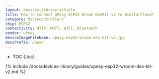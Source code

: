 ```yaml
---
layout: devices-library-article
title: How to connect uPesy ESP32 Wroom DevKit v2 to WinstarCloud?
category: Microcontrollers
chip: ESP32
connectivity: HTTP, MQTT, WIFI, Bluetooth
vendor: uPesy
deviceImageFileName: upesy-esp32-wroom-dev-kit-v2.jpg
docsPrefix: paas/
---
```


* TOC
{:toc}

{% include /docs/devices-library/guides/upesy-esp32-wroom-dev-kit-v2.md %}
